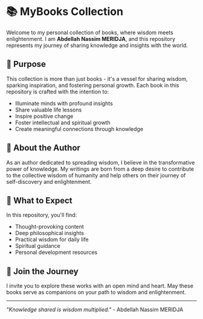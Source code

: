 # 📚 MyBooks Collection

Welcome to my personal collection of books, where wisdom meets enlightenment. I am **Abdellah Nassim MERIDJA**, and this repository represents my journey of sharing knowledge and insights with the world.

## 🌟 Purpose

This collection is more than just books - it's a vessel for sharing wisdom, sparking inspiration, and fostering personal growth. Each book in this repository is crafted with the intention to:

- Illuminate minds with profound insights
- Share valuable life lessons
- Inspire positive change
- Foster intellectual and spiritual growth
- Create meaningful connections through knowledge

## 📖 About the Author

As an author dedicated to spreading wisdom, I believe in the transformative power of knowledge. My writings are born from a deep desire to contribute to the collective wisdom of humanity and help others on their journey of self-discovery and enlightenment.

## 🎯 What to Expect

In this repository, you'll find:
- Thought-provoking content
- Deep philosophical insights
- Practical wisdom for daily life
- Spiritual guidance
- Personal development resources

## 🤝 Join the Journey

I invite you to explore these works with an open mind and heart. May these books serve as companions on your path to wisdom and enlightenment.

---

*"Knowledge shared is wisdom multiplied."* - Abdellah Nassim MERIDJA
